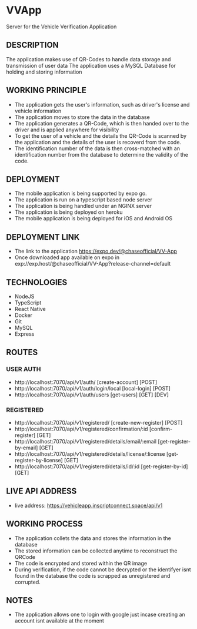 # VVApp

Server for the Vehicle Verification Application

## DESCRIPTION

The application makes use of QR-Codes to handle data storage and transmission of user data
The application uses a MySQL Database for holding and storing information

## WORKING PRINCIPLE

- The application gets the user's information, such as driver's license and vehicle information
- The application moves to store the data in the database
- The application generates a QR-Code, which is then handed over to the driver and is applied anywhere for visibility
- To get the user of a vehicle and the details the QR-Code is scanned by the application and the details of the user is recoverd from the code.
- The identification number of the data is then cross-matched with an identification number from the database to determine the validity of the code.

## DEPLOYMENT

- The mobile application is being supported by expo go.
- The application is run on a typescript based node server
- The application is being handled under an NGINX server
- The application is being deployed on heroku
- The mobile application is being deployed for iOS and Android OS

## DEPLOYMENT LINK

- The link to the application https://expo.dev/@chaseofficial/VV-App
- Once downloaded app available on expo in exp://exp.host/@chaseofficial/VV-App?release-channel=default

## TECHNOLOGIES

- NodeJS
- TypeScript
- React Native
- Docker
- Git
- MySQL
- Express

## ROUTES

### USER AUTH

- http://localhost:7070/api/v1/auth/ [create-account] [POST]
- http://localhost:7070/api/v1/auth/login/local [local-login] [POST]
- http://localhost:7070/api/v1/auth/users [get-users] [GET] [DEV]

### REGISTERED

- http://localhost:7070/api/v1/registered/ [create-new-register] [POST]
- http://localhost:7070/api/v1/registered/confirmation/:id [confirm-register] [GET]
- http://localhost:7070/api/v1/registered/details/email/:email [get-register-by-email] [GET]
- http://localhost:7070/api/v1/registered/details/license/:license [get-register-by-license] [GET]
- http://localhost:7070/api/v1/registered/details/id/:id [get-register-by-id] [GET]

## LIVE API ADDRESS

- live address: https://vehicleapp.inscriptconnect.space/api/v1

## WORKING PROCESS

- The application collets the data and stores the information in the database
- The stored information can be collected anytime to reconstruct the QRCode
- The code is encrypted and stored within the QR image
- During verification, if the code cannot be decrypted or the identifyer isnt found in the database the code is scrapped as unregistered and corrupted.

## NOTES

- The application allows one to login with google just incase creating an account isnt available at the moment

